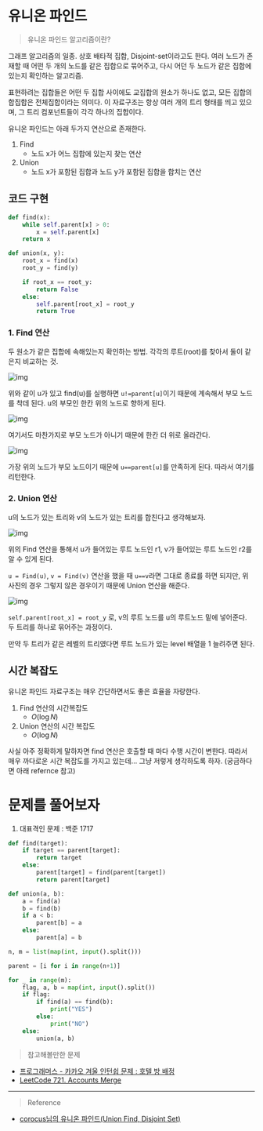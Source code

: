 # 유니온 파인드

> 유니온 파인드 알고리즘이란?

그래프 알고리즘의 일종. 상호 배타적 집합, Disjoint-set이라고도 한다. 여러 노드가 존재할 때 어떤 두 개의 노드를 같은 집합으로 묶어주고, 다시 어던 두 노드가 같은 집합에 있는지 확인하는 알고리즘. 

표현하려는 집합들은 어떤 두 집합 사이에도 교집합의 원소가 하나도 없고, 모든 집합의 합집합은 전체집합이라는 의미다. 이 자료구조는 항상 여러 개의 트리 형태를 띄고 있으며, 그 트리 컴포넌트들이 각각 하나의 집합이다.

유니온 파인드는 아래 두가지 연산으로 존재한다.

1. Find
   - 노드 x가 어느 집합에 있는지 찾는 연산
2. Union
   - 노드 x가 포함된 집합과 노드 y가 포함된 집합을 합치는 연산


## 코드 구현

```python
def find(x):
    while self.parent[x] > 0:
        x = self.parent[x]
    return x

def union(x, y):
    root_x = find(x)
    root_y = find(y)

    if root_x == root_y:
        return False
    else:
        self.parent[root_x] = root_y
        return True
```

### 1. Find 연산

두 원소가 같은 집합에 속해있는지 확인하는 방법. 각각의 루트(root)를 찾아서 둘이 같은지 비교하는 것. 

![img](https://img1.daumcdn.net/thumb/R1280x0/?scode=mtistory2&fname=http%3A%2F%2Fcfile24.uf.tistory.com%2Fimage%2F2776E14858D2A551210DDE)

위와 같이 u가 있고 find(u)를 실행하면 `u!=parent[u]`이기 때문에 계속해서 부모 노드를 착데 된다. u의 부모인 한칸 위의 노드로 향하게 된다.

![img](https://img1.daumcdn.net/thumb/R1280x0/?scode=mtistory2&fname=http%3A%2F%2Fcfile29.uf.tistory.com%2Fimage%2F26394D4858D2A55225074A)

여기서도 마찬가지로 부모 노드가 아니기 때문에 한칸 더 위로 올라간다.

![img](https://img1.daumcdn.net/thumb/R1280x0/?scode=mtistory2&fname=http%3A%2F%2Fcfile30.uf.tistory.com%2Fimage%2F247F394858D2A55207926C)

가장 위의 노드가 부모 노드이기 때문에 `u==parent[u]`를 만족하게 된다. 따라서 여기를 리턴한다.


### 2. Union 연산

u의 노드가 있는 트리와 v의 노드가 있는 트리를 합친다고 생각해보자. 

![img](https://img1.daumcdn.net/thumb/R1280x0/?scode=mtistory2&fname=http%3A%2F%2Fcfile23.uf.tistory.com%2Fimage%2F22363B4D58D2A7661A7564)

위의 Find 연산을 통해서 u가 들어있는 루트 노드인 r1, v가 들어있는 루트 노드인 r2를 알 수 있게 된다.

`u = Find(u)`, `v = Find(v)` 연산을 했을 때 `u==v`라면 그대로 종료를 하면 되지만, 위 사진의 경우 그렇지 않은 경우이기 때문에 Union 연산을 해준다. 

![img](https://img1.daumcdn.net/thumb/R1280x0/?scode=mtistory2&fname=http%3A%2F%2Fcfile30.uf.tistory.com%2Fimage%2F213FB14A58D2AAC0120362)

`self.parent[root_x] = root_y` 로, v의 루트 노드를 u의 루트노드 밑에 넣어준다. 두 트리를 하나로 묶어주는 과정이다.

만약 두 트리가 같은 레벨의 트리였다면 루트 노드가 있는 level 배열을 1 늘려주면 된다. 



## 시간 복잡도

유니온 파인드 자료구조는 매우 간단하면서도 좋은 효율을 자랑한다.

1. Find 연산의 시간복잡도
   - $O(\log N)$
2. Union 연산의 시간 복잡도
   - $O(\log N)$

사실 아주 정확하게 말하자면 find 연산은 호출할 때 마다 수행 시간이 변한다. 따라서 매우 까다로운 시간 복잡도를 가지고 있는데... 그냥 저렇게 생각하도록 하자. (궁금하다면 아래 refernce 참고)


# 문제를 풀어보자

1. 대표격인 문제 : 백준 1717

```python
def find(target):
    if target == parent[target]:
        return target
    else:
        parent[target] = find(parent[target])
        return parent[target]

def union(a, b):
    a = find(a)
    b = find(b)
    if a < b:
        parent[b] = a
    else:
        parent[a] = b

n, m = list(map(int, input().split()))

parent = [i for i in range(n+1)]

for _ in range(m):
    flag, a, b = map(int, input().split())
    if flag:
        if find(a) == find(b):
            print("YES")
        else:
            print("NO")
    else:
        union(a, b)
```

> 참고해볼만한 문제 

- [프로그래머스 - 카카오 겨울 인턴쉽 문제 : 호텔 방 배정](https://programmers.co.kr/learn/courses/30/lessons/64063)
- [LeetCode 721. Accounts Merge](https://leetcode.com/problems/accounts-merge/)

---

> Reference

- [corocus님의 유니온 파인드(Union Find, Disjoint Set)](https://www.crocus.co.kr/683)
